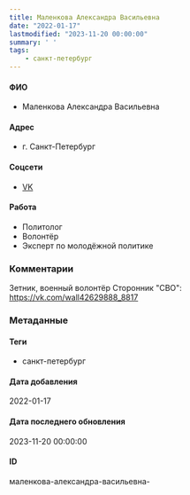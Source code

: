 ```yaml
---
title: Маленкова Александра Васильевна
date: "2022-01-17"
lastmodified: "2023-11-20 00:00:00"
summary: ' '
tags: 
    - санкт-петербург
---
```

<!--# pp1-->
<!--## Фигурант-->
<!--### Личные данные-->
#### ФИО
- Маленкова Александра Васильевна
#### Адрес
- г. Санкт-Петербург
#### Соцсети
- [VK](https://vk.com/indrik_ma)
#### Работа
- Политолог
- Волонтёр
- Эксперт по молодёжной политике
### Комментарии
Зетник, военный волонтёр
 Сторонник "СВО": https://vk.com/wall42629888_8817
### Метаданные
#### Теги
- санкт-петербург
#### Дата добавления
2022-01-17
#### Дата последнего обновления
2023-11-20 00:00:00
#### ID
маленкова-александра-васильевна-
<!--## END;-->
